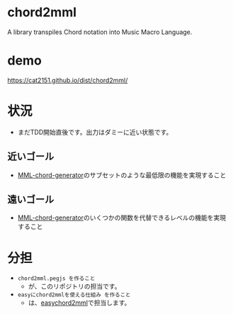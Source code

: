 # chord2mml
A library transpiles Chord notation into Music Macro Language.

# demo
https://cat2151.github.io/dist/chord2mml/

# 状況
- まだTDD開始直後です。出力はダミーに近い状態です。
## 近いゴール
- [MML-chord-generator](https://github.com/cat2151/MML-chord-generator)のサブセットのような最低限の機能を実現すること
## 遠いゴール
- [MML-chord-generator](https://github.com/cat2151/MML-chord-generator)のいくつかの関数を代替できるレベルの機能を実現すること

# 分担
- `chord2mml.pegjs を作ること`
  - が、このリポジトリの担当です。
- `easyにchord2mmlを使える仕組み を作ること`
  - は、[easychord2mml](https://github.com/cat2151/easychord2mml/)で担当します。